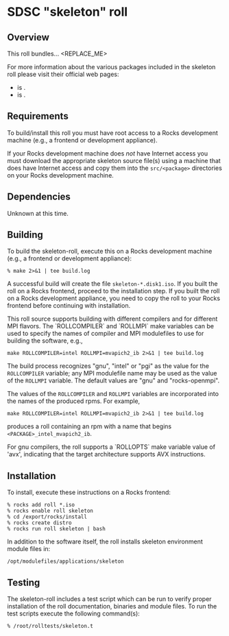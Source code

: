 # SDSC "skeleton" roll

## Overview

This roll bundles... <REPLACE_ME> 

For more information about the various packages included in the skeleton roll please visit their official web pages:

- <a href="" target="_blank"></a> is .
- <a href="" target="_blank"></a> is .


## Requirements

To build/install this roll you must have root access to a Rocks development
machine (e.g., a frontend or development appliance).

If your Rocks development machine does *not* have Internet access you must
download the appropriate skeleton source file(s) using a machine that does
have Internet access and copy them into the `src/<package>` directories on your
Rocks development machine.


## Dependencies

Unknown at this time.


## Building

To build the skeleton-roll, execute this on a Rocks development
machine (e.g., a frontend or development appliance):

```shell
% make 2>&1 | tee build.log
```

A successful build will create the file `skeleton-*.disk1.iso`.  If you built the
roll on a Rocks frontend, proceed to the installation step. If you built the
roll on a Rocks development appliance, you need to copy the roll to your Rocks
frontend before continuing with installation.

<IF APPROPRIATE>
This roll source supports building with different compilers and for different
MPI flavors.  The `ROLLCOMPILER` and `ROLLMPI` make variables can be used to
specify the names of compiler and MPI modulefiles to use for building the
software, e.g.,

```shell
make ROLLCOMPILER=intel ROLLMPI=mvapich2_ib 2>&1 | tee build.log
```

The build process recognizes "gnu", "intel" or "pgi" as the value for the
`ROLLCOMPILER` variable; any MPI modulefile name may be used as the value of
the `ROLLMPI` variable.  The default values are "gnu" and "rocks-openmpi".

The values of the `ROLLCOMPILER` and `ROLLMPI` variables are incorporated into
the names of the produced rpms.  For example,

```shell
make ROLLCOMPILER=intel ROLLMPI=mvapich2_ib 2>&1 | tee build.log
```

produces a roll containing an rpm with a name that begins
`<PACKAGE>_intel_mvapich2_ib`.
<ENDIF>

<IF APPROPRIATE>
For gnu compilers, the roll supports a `ROLLOPTS` make variable value of
'avx', indicating that the target architecture supports AVX instructions.
<ENDIF>


## Installation

To install, execute these instructions on a Rocks frontend:

```shell
% rocks add roll *.iso
% rocks enable roll skeleton
% cd /export/rocks/install
% rocks create distro
% rocks run roll skeleton | bash
```

In addition to the software itself, the roll installs skeleton environment
module files in:

```shell
/opt/modulefiles/applications/skeleton
```


## Testing

The skeleton-roll includes a test script which can be run to verify proper
installation of the roll documentation, binaries and module files. To
run the test scripts execute the following command(s):

```shell
% /root/rolltests/skeleton.t 
```
